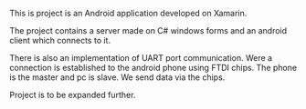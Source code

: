 This is project is an Android application developed on Xamarin.

The project contains a server made on C# windows forms and an android client which connects to it.

There is also an implementation of UART port communication. Were a connection is established to the android phone using FTDI chips.
The phone is the master and pc is slave. We send data via the chips.


Project is to be expanded further.